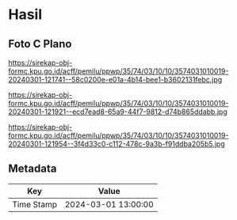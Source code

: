 # Hasil

## Foto C Plano

https://sirekap-obj-formc.kpu.go.id/acff/pemilu/ppwp/35/74/03/10/10/3574031010019-20240301-121741--58c0200e-e01a-4b14-bee1-b3602131febc.jpg

https://sirekap-obj-formc.kpu.go.id/acff/pemilu/ppwp/35/74/03/10/10/3574031010019-20240301-121921--ecd7ead8-65a9-44f7-9812-d74b865ddabb.jpg

https://sirekap-obj-formc.kpu.go.id/acff/pemilu/ppwp/35/74/03/10/10/3574031010019-20240301-121954--3f4d33c0-c112-478c-9a3b-f91ddba205b5.jpg


## Metadata

| Key        | Value               |
| ---------- | ------------------- |
| Time Stamp | 2024-03-01 13:00:00 |



